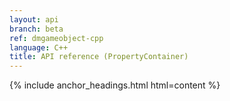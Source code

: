 ```yaml
---
layout: api
branch: beta
ref: dmgameobject-cpp
language: C++
title: API reference (PropertyContainer)
---
```

{% include anchor_headings.html html=content %}